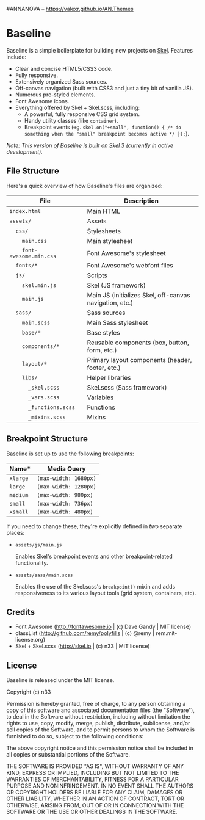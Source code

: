 #ANNANOVA – https://valexr.github.io/AN.Themes


# Baseline

Baseline is a simple boilerplate for building new projects on [Skel](http://github.com/n33/skel). Features include:

- Clear and concise HTML5/CSS3 code.
- Fully responsive.
- Extensively organized Sass sources.
- Off-canvas navigation (built with CSS3 and just a tiny bit of vanilla JS).
- Numerous pre-styled elements.
- Font Awesome icons.
- Everything offered by Skel + Skel.scss, including:
	- A powerful, fully responsive CSS grid system.
	- Handy utility classes (like `container`).
	- Breakpoint events (eg. `skel.on("+small", function() { /* do something when the "small" breakpoint becomes active */ });`).

_Note: This version of Baseline is built on [Skel 3](http://github.com/n33/skel) (currently in active development)._


## File Structure

Here's a quick overview of how Baseline's files are organized:

File                        | Description
----------------------------|----------------------------------------------------------
`index.html`                | Main HTML
`assets/`                   | Assets
`  css/`                    | Stylesheets
`    main.css`              | Main stylesheet
`    font-awesome.min.css`  | Font Awesome's stylesheet
`  fonts/*`                 | Font Awesome's webfont files
`  js/`                     | Scripts
`    skel.min.js`           | Skel (JS framework)
`    main.js`               | Main JS (initializes Skel, off-canvas navigation, etc.)
`  sass/`                   | Sass sources
`    main.scss`             | Main Sass stylesheet
`    base/*`                | Base styles
`    components/*`          | Reusable components (box, button, form, etc.)
`    layout/*`              | Primary layout components (header, footer, etc.)
`    libs/`                 | Helper libraries
`      _skel.scss`          | Skel.scss (Sass framework)
`      _vars.scss`          | Variables
`      _functions.scss`     | Functions
`      _mixins.scss`        | Mixins


## Breakpoint Structure

Baseline is set up to use the following breakpoints:

Name*                     | Media Query
--------------------------|-----------------------
`xlarge`                  | `(max-width: 1680px)`
`large`                   | `(max-width: 1280px)`
`medium`                  | `(max-width: 980px)`
`small`                   | `(max-width: 736px)`
`xsmall`                  | `(max-width: 480px)`

If you need to change these, they're explicitly defined in _two_ separate places:

- `assets/js/main.js`

	Enables Skel's breakpoint events and other breakpoint-related functionality.

- `assets/sass/main.scss`

	Enables the use of the Skel.scss's `breakpoint()` mixin and adds responsiveness to its various layout tools (grid system, containers, etc).


## Credits

- Font Awesome (http://fontawesome.io | (c) Dave Gandy | MIT license)
- classList (http://github.com/remy/polyfills | (c) @remy | rem.mit-license.org)
- Skel + Skel.scss (http://skel.io | (c) n33 | MIT license)


## License

Baseline is released under the MIT license.

Copyright (c) n33

Permission is hereby granted, free of charge, to any person obtaining a copy of this software and associated documentation files (the "Software"), to deal in the Software without restriction, including without limitation the rights to use, copy, modify, merge, publish, distribute, sublicense, and/or sell copies of the Software, and to permit persons to whom the Software is furnished to do so, subject to the following conditions:

The above copyright notice and this permission notice shall be included in all copies or substantial portions of the Software.

THE SOFTWARE IS PROVIDED "AS IS", WITHOUT WARRANTY OF ANY KIND, EXPRESS OR IMPLIED, INCLUDING BUT NOT LIMITED TO THE WARRANTIES OF MERCHANTABILITY, FITNESS FOR A PARTICULAR PURPOSE AND NONINFRINGEMENT. IN NO EVENT SHALL THE AUTHORS OR COPYRIGHT HOLDERS BE LIABLE FOR ANY CLAIM, DAMAGES OR OTHER LIABILITY, WHETHER IN AN ACTION OF CONTRACT, TORT OR OTHERWISE, ARISING FROM, OUT OF OR IN CONNECTION WITH THE SOFTWARE OR THE USE OR OTHER DEALINGS IN THE SOFTWARE.
